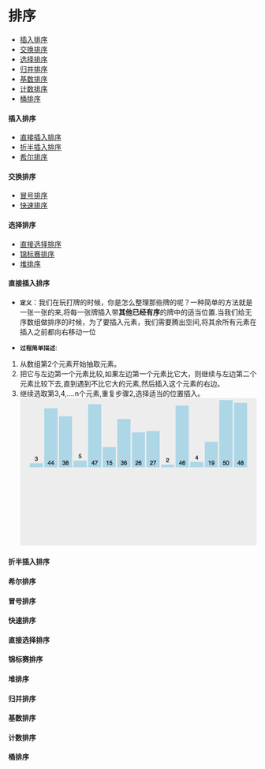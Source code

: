  排序
 =====

- [插入排序](#insertion)</br>
- [交换排序](#swap)</br>
- [选择排序](#selection)</br>
- [归并排序](#merge)</br>
- [基数排序](#radix)</br>
- [计数排序](#count)</br>
- [桶排序](#bucket)</br>


#### <i id="insert"></i>插入排序  
- [直接插入排序](#straight_insertion)</br>
- [折半插入排序](#binary_insert)</br>
- [希尔排序](#shell)</br>


#### <i id="swap"></i>交换排序  
- [冒号排序](#bubble)</br>
- [快速排序](#quick)</br>


#### <i id="selection"></i>选择排序  
- [直接选择排序](#direct_selection)</br>
- [锦标赛排序](#tournament)</br>
- [堆排序](#heap)</br>

#### <i id="straight_insertion"></i>直接插入排序
- **`定义`**：我们在玩打牌的时候，你是怎么整理那些牌的呢？一种简单的方法就是一张一张的来,将每一张牌插入带**其他已经有序**的牌中的适当位置.当我们给无序数组做排序的时候，为了要插入元素，我们需要腾出空间,将其余所有元素在插入之前都向右移动一位 </br>

- **`过程简单描述`**:
1. 从数组第2个元素开始抽取元素。</br>
2. 把它与左边第一个元素比较,如果左边第一个元素比它大，则继续与左边第二个元素比较下去,直到遇到不比它大的元素,然后插入这个元素的右边。</br>
3. 继续选取第3,4,....n个元素,重复步骤2,选择适当的位置插入。</br>
![straight_insertion](./picture/straight_insertion.gif)


#### <i id="binary_insert"></i>折半插入排序

#### <i id="shell"></i>希尔排序


#### <i id="bubble"></i>冒号排序


#### <i id="quick"></i>快速排序

#### <i id="direct_selection"></i>直接选择排序

#### <i id="tournament"></i>锦标赛排序

#### <i id="heap"></i>堆排序

#### <i id="merge"></i>归并排序

#### <i id="radix"></i>基数排序


#### <i id="count"></i>计数排序

#### <i id="bucket"></i>桶排序
